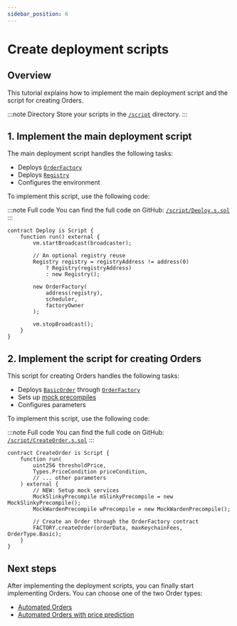 ```yaml
---
sidebar_position: 6
---
```


# Create deployment scripts

## Overview

This tutorial explains how to implement the main deployment script and the script for creating Orders.

:::note Directory
Store your scripts in the [`/script`](https://github.com/warden-protocol/wardenprotocol/blob/main/solidity/orders/mocks) directory.
:::

## 1. Implement the main deployment script

The main deployment script handles the following tasks:

- Deploys [`OrderFactory`](implement-the-creation-of-orders)
- Deploys [`Registry`](create-helpers-and-utils#3-implement-the-registry)
- Configures the environment

To implement this script, use the following code:

:::note Full code
You can find the full code on GitHub: [`/script/Deploy.s.sol`](https://github.com/warden-protocol/wardenprotocol/blob/main/solidity/orders/script/Deploy.s.sol)
:::

```solidity title="/script/Deploy.s.sol"
contract Deploy is Script {
    function run() external {
        vm.startBroadcast(broadcaster);
        
        // An optional registry reuse
        Registry registry = registryAddress != address(0) 
            ? Registry(registryAddress)
            : new Registry();
            
        new OrderFactory(
            address(registry),
            scheduler,
            factoryOwner
        );

        vm.stopBroadcast();
    }
}
```

## 2. Implement the script for creating Orders

This script for creating Orders handles the following tasks:

- Deploys [`BasicOrder`](../implement-automated-orders/implement-orders) through [`OrderFactory`](implement-the-creation-of-orders)
- Sets up [mock precompiles](create-mock-precompiles)
- Configures parameters

To implement this script, use the following code:

:::note Full code
You can find the full code on GitHub: [`/script/CreateOrder.s.sol`](https://github.com/warden-protocol/wardenprotocol/blob/main/solidity/orders/script/CreateOrder.s.sol)
:::

```solidity title="/script/CreateOrder.s.sol"
contract CreateOrder is Script {
    function run(
        uint256 thresholdPrice,
        Types.PriceCondition priceCondition,
        // ... other parameters
    ) external {
        // NEW: Setup mock services
        MockSlinkyPrecompile mSlinkyPrecompile = new MockSlinkyPrecompile();
        MockWardenPrecompile wPrecompile = new MockWardenPrecompile();
        
        // Create an Order through the OrderFactory contract
        FACTORY.createOrder(orderData, maxKeychainFees, OrderType.Basic);
    }
}
```

## Next steps

After implementing the deployment scripts, you can finally start implementing Orders. You can choose one of the two Order types:

- [Automated Orders](/category/implement-automated-orders)
- [Automated Orders with price prediction](/category/implement-automated-orders-with-price-prediction)
